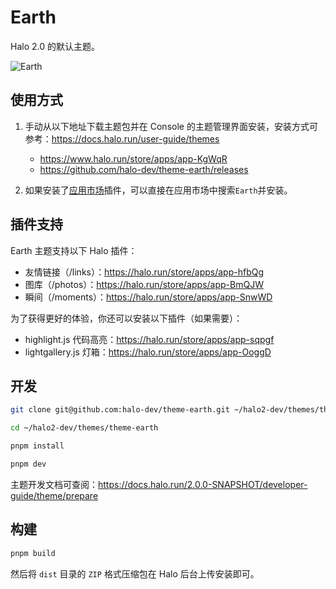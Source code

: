 # Earth

Halo 2.0 的默认主题。

![Earth](./screenshot.jpg)

## 使用方式

1. 手动从以下地址下载主题包并在 Console 的主题管理界面安装，安装方式可参考：<https://docs.halo.run/user-guide/themes>

    - https://www.halo.run/store/apps/app-KgWqR
    - https://github.com/halo-dev/theme-earth/releases

3. 如果安装了[应用市场](https://www.halo.run/store/apps/app-VYJbF)插件，可以直接在应用市场中搜索`Earth`并安装。

## 插件支持

Earth 主题支持以下 Halo 插件：

- 友情链接（/links）：<https://halo.run/store/apps/app-hfbQg>
- 图库（/photos）：<https://halo.run/store/apps/app-BmQJW>
- 瞬间（/moments）：<https://halo.run/store/apps/app-SnwWD>

为了获得更好的体验，你还可以安装以下插件（如果需要）：

- highlight.js 代码高亮：<https://halo.run/store/apps/app-sqpgf>
- lightgallery.js 灯箱：<https://halo.run/store/apps/app-OoggD>

## 开发

```bash
git clone git@github.com:halo-dev/theme-earth.git ~/halo2-dev/themes/theme-earth
```

```bash
cd ~/halo2-dev/themes/theme-earth
```

```bash
pnpm install 
```

```bash
pnpm dev
```

主题开发文档可查阅：<https://docs.halo.run/2.0.0-SNAPSHOT/developer-guide/theme/prepare>

## 构建

```bash
pnpm build
```

然后将 `dist` 目录的 `ZIP` 格式压缩包在 Halo 后台上传安装即可。
